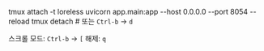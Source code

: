 tmux attach -t loreless
uvicorn app.main:app --host 0.0.0.0 --port 8054 --reload
tmux detach  # 또는 `Ctrl-b` → `d`


스크롤 모드: `Ctrl-b` → `[`
해제: `q`

